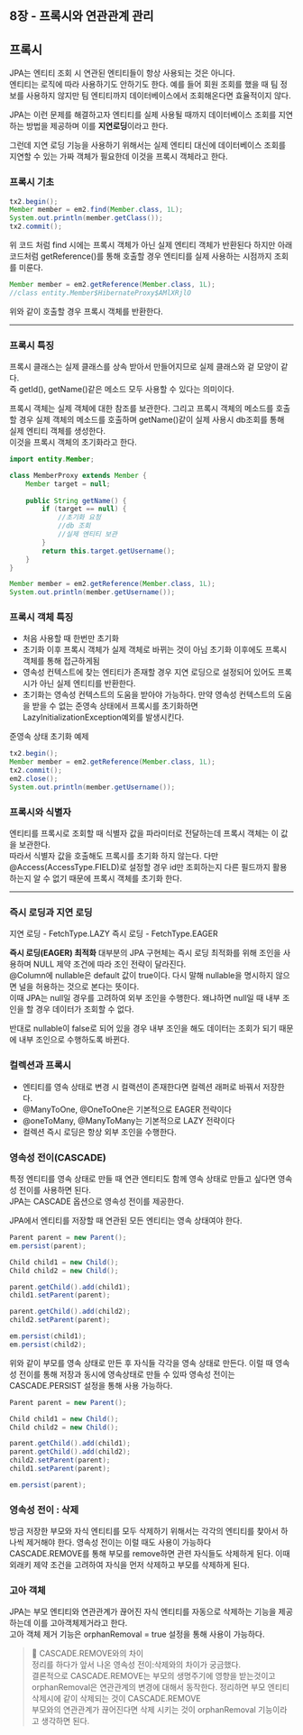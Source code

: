 ## 8장 - 프록시와 연관관계 관리

## 프록시
JPA는 엔티티 조회 시 연관된 엔티티들이 항상 사용되는 것은 아니다.  
엔티티는 로직에 따라 사용하기도 안하기도 한다. 예를 들어 회원 조회를 했을 때 팀 정보를 사용하지 않지만 팀 엔티티까지 데이터베이스에서 조회해온다면 효율적이지 않다.   

JPA는 이런 문제를 해결하고자 엔티티를 실제 사용될 때까지 데이터베이스 조회를 지연하는 방법을 제공하며 이를 **지연로딩**이라고 한다.  

그런데 지연 로딩 기능을 사용하기 위해서는 실제 엔티티 대신에 데이터베이스 조회를 지연할 수 있는 가짜 객체가 필요한데 이것을 프록시 객체라고 한다.

### 프록시 기초
```java
tx2.begin();
Member member = em2.find(Member.class, 1L);
System.out.println(member.getClass());
tx2.commit();
```
위 코드 처럼 find 시에는 프록시 객체가 아닌 실제 엔티티 객체가 반환된다 하지만 아래 코드처럼 getReference()를 통해 호출할 경우 엔티티를 실제 사용하는 시점까지 조회를 미룬다. 
```java
Member member = em2.getReference(Member.class, 1L);
//class entity.Member$HibernateProxy$AMlXRjlO
```
위와 같이 호출할 경우 프록시 객체를 반환한다.

---

### 프록시 특징
프록시 클래스는 실제 클래스를 상속 받아서 만들어지므로 실제 클래스와 겉 모양이 같다.  
즉 getId(), getName()같은 메소드 모두 사용할 수 있다는 의미이다.

프록시 객체는 실제 객체에 대한 참조를 보관한다. 그리고 프록시 객체의 메소드를 호출할 경우 실제 객체의 메소드를 호출하며 getName()같이 실제 사용시 db조회를 통해 실제 엔티티 객체를 생성한다.  
이것을 프록시 객체의 초기화라고 한다.

```java
import entity.Member;

class MemberProxy extends Member {
    Member target = null;
    
    public String getName() {
        if (target == null) {
            //초기화 요청
            //db 조회
            //실제 엔티티 보관
        }
        return this.target.getUsername();
    }
}

Member member = em2.getReference(Member.class, 1L);
System.out.println(member.getUsername());
```

### 프록시 객체 특징
- 처음 사용할 때 한번만 초기화
- 초기화 이후 프록시 객체가 실제 객체로 바뀌는 것이 아님 초기화 이후에도 프록시 객체를 통해 접근하게됨
- 영속성 컨텍스트에 찾는 엔티티가 존재할 경우 지연 로딩으로 설정되어 있어도 프록시가 아닌 실제 엔티티를 반환한다.
- 초기화는 영속성 컨텍스트의 도움을 받아야 가능하다. 만약 영속성 컨텍스트의 도움을 받을 수 없는 준영속 상태에서 프록시를 초기화하면 LazyInitializationException예외를 발생시킨다.

준영속 상태 초기화 예제
```java
tx2.begin();
Member member = em2.getReference(Member.class, 1L);
tx2.commit();
em2.close();
System.out.println(member.getUsername());
```

### 프록시와 식별자
엔티티를 프록시로 조회할 때 식별자 값을 파라미터로 전달하는데 프록시 객체는 이 값을 보관한다.  
따라서 식별자 값을 호출해도 프록시를 초기화 하지 않는다. 다만 @Access(AccessType.FIELD)로 설정할 경우 id만 조회하는지 다른 필드까지 활용하는지 알 수 없기 때문에 프록시 객체를 초기화 한다.

---

### 즉시 로딩과 지연 로딩
지연 로딩 - FetchType.LAZY
즉시 로딩 - FetchType.EAGER

**즉시 로딩(EAGER) 최적화**
대부분의 JPA 구현체는 즉시 로딩 최적화를 위해 조인을 사용하며 NULL 제약 조건에 따라 조인 전략이 달라진다.  
@Column에 nullable은 default 값이 true이다. 다시 말해 nullable을 명시하지 않으면 널을 허용하는 것으로 본다는 뜻이다.  
이때 JPA는 null일 경우를 고려하여 외부 조인을 수행한다. 왜냐하면 null일 때 내부 조인을 할 경우 데이터가 조회할 수 없다.  

반대로 nullable이 false로 되어 있을 경우 내부 조인을 해도 데이터는 조회가 되기 때문에 내부 조인으로 수행하도록 바뀐다.

### 컬렉션과 프록시
- 엔티티를 영속 상태로 변경 시 컬랙션이 존재한다면 컬렉션 래퍼로 바꿔서 저장한다.
- @ManyToOne, @OneToOne은 기본적으로 EAGER 전략이다
- @oneToMany, @ManyToMany는 기본적으로 LAZY 전략이다
- 컬렉션 즉시 로딩은 항상 외부 조인을 수행한다.

### 영속성 전이(CASCADE)
특정 엔티티를 영속 상태로 만들 때 연관 엔티티도 함께 영속 상태로 만들고 싶다면 영속성 전이를 사용하면 된다.  
JPA는 CASCADE 옵션으로 영속성 전이를 제공한다.  

JPA에서 엔티티를 저장할 때 연관된 모든 엔티티는 영속 상태여야 한다.
```java
Parent parent = new Parent();
em.persist(parent);

Child child1 = new Child();
Child child2 = new Child();

parent.getChild().add(child1);
child1.setParent(parent);

parent.getChild().add(child2);
child2.setParent(parent);

em.persist(child1);
em.persist(child2);
```
위와 같이 부모를 영속 상태로 만든 후 자식들 각각을 영속 상태로 만든다. 이럴 때 영속성 전이를 통해 저장과 동시에 영속상태로 만들 수 있따
영속성 전이는 CASCADE.PERSIST 설정을 통해 사용 가능하다. 
```java
Parent parent = new Parent();

Child child1 = new Child();
Child child2 = new Child();

parent.getChild().add(child1);
parent.getChild().add(child2);
child2.setParent(parent);
child1.setParent(parent);

em.persist(parent);
```
### 영속성 전이 : 삭제
방금 저장한 부모와 자식 엔티티를 모두 삭제하기 위해서는 각각의 엔티티를 찾아서 하나씩 제거해야 한다. 영속성 전이는 이럴 때도 사용이 가능하다  
CASCADE.REMOVE를 통해 부모를 remove하면 관련 자식들도 삭제하게 된다. 이때 외래키 제약 조건을 고려하여 자식을 먼저 삭제하고 부모를 삭제하게 된다.

### 고아 객체
JPA는 부모 엔티티와 연관관계가 끊어진 자식 엔티티를 자동으로 삭제하는 기능을 제공하는데 이를 고아객체제거라고 한다.  
고아 객체 제거 기능은 orphanRemoval = true 설정을 통해 사용이 가능하다.
> 📌 CASCADE.REMOVE와의 차이  
> 정리를 하다가 앞서 나온 영속성 전이:삭제와의 차이가 궁금했다.  
> 결론적으로 CASCADE.REMOVE는 부모의 생명주기에 영향을 받는것이고 orphanRemoval은 연관관계의 변경에 대해서 동작한다.
> 정리하면 부모 엔티티 삭제시에 같이 삭제되는 것이 CASCADE.REMOVE  
> 부모와의 연관관계가 끊어진다면 삭제 시키는 것이 orphanRemoval 기능이라고 생각하면 된다.


